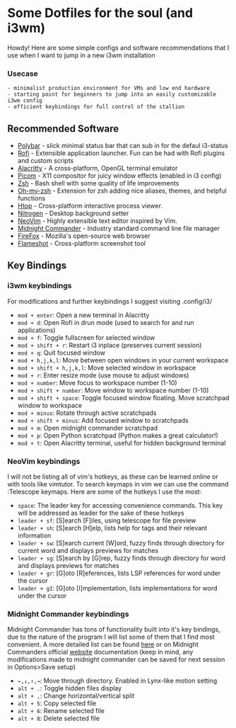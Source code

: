 # Some Dotfiles for the soul (and i3wm)
Howdy! Here are some simple configs and software recommendations that I use when I want to jump in a new i3wm installation

### Usecase 
	- minimalist production environment for VMs and low end hardware
	- starting point for beginners to jump into an easily customizable i3wm config
	- efficient keybindings for full control of the stallion


## Recommended Software

- [Polybar](https://github.com/polybar/polybar) - slick minimal status bar that can sub in for the defaul i3-status
- [Rofi](https://github.com/davatorium/rofi) - Extensible application launcher. Fun can be had with Rofi plugins and custom scripts
- [Alacritty](https://github.com/alacritty/alacritty) - A cross-platform, OpenGL terminal emulator
- [Picom](https://github.com/yshui/picom) - X11 compositor for juicy window effects (enabled in i3 config)
- [Zsh](https://www.zsh.org/) - Bash shell with some quality of life improvements
- [Oh-my-zsh](https://github.com/ohmyzsh/ohmyzsh/wiki) - Extension for zsh adding nice aliases, themes, and helpful functions
- [Htop](https://github.com/htop-dev/htop) - Cross-platform interactive process viewer. 
- [Nitrogen](https://wiki.archlinux.org/title/nitrogen) - Desktop background setter
- [NeoVim](https://github.com/neovim/neovim) - Highly extensible text editor inspired by Vim.
- [Midnight Commander](https://github.com/MidnightCommander/mc) - Industry standard command line file manager
- [FireFox](https://www.mozilla.org/en-US/firefox/) - Mozilla's open-source web browser
- [Flameshot](https://github.com/flameshot-org/flameshot) - Cross-platform screenshot tool


## Key Bindings

### i3wm keybindings
For modifications and further keybindings I suggest visiting .config/i3/ 

- `mod + enter`: Open a new terminal in Alacritty 
- `mod + d`: Open Rofi in drun mode (used to search for and run applications) 
- `mod + f`: Toggle fullscreen for selected window 
- `mod + shift + r`: Restart i3 inplace (preserves current session) 
- `mod + q`: Quit focused window 
- `mod + h,j,k,l`: Move between open windows in your current workspace 
- `mod + shift + h,j,k,l`: Move selected window in workspace 
- `mod + r`: Enter resize mode (use mouse to adjust windows) 
- `mod + number`: Move focus to workspace number (1-10) 
- `mod + shift + number`: Move window to workspace number (1-10) 
- `mod + shift + space`: Toggle focused window floating. Move scratchpad window to workspace 
- `mod + minus`: Rotate through active scratchpads 
- `mod + shift + minus`: Add focused window to scratchpads 
- `mod + m`: Open midnight commander scratchpad 
- `mod + p`: Open Python scratchpad (Python makes a great calculator!) 
- `mod + t`: Open Alacritty terminal, useful for hidden background terminal  


### NeoVim keybindings
I will not be listing all of vim's hotkeys, as these can be learned online or with tools like vimtutor. To search keymaps in vim we can use the command :Telescope keymaps. Here are some of the hotkeys I use the most: 

- `space`: The leader key for accessing convenience commands. This key will be addressed as leader for the sake of these hotkeys 
- `leader + sf`: [S]earch [F]iles, using telescope for file preview  
- `leader + sh`: [S]earch [H]elp, lists help for tags and their relevant information 
- `leader + sw`: [S]earch current [W]ord, fuzzy finds through directory for current word and displays previews for matches 
- `leader + sg`: [S]earch by [G]rep, fuzzy finds through directory for word and displays previews for matches 
- `leader + gr`: [G]oto [R]eferences, lists LSP references for word under the cursor 
- `leader + gI`: [G]oto [I]mplementation, lists implementations for word under the cursor 

### Midnight Commander keybindings
Midnight Commander has tons of functionality built into it's key bindings, due to the nature of the program I will list some of them that I find most convenient. A more detailed list can be found [here](https://cheatography.com/brechtm/cheat-sheets/midnight-commander/) or on Midnight Commanders official [website](https://midnight-commander.org/wiki/doc/filePanels/hotkeys) documentation (keep in mind, any modifications made to midnight commander can be saved for next session in Options>Save setup) 

- `←,↓,↑,→`: Move through directory. Enabled in Lynx-like motion setting 
- `alt + .`: Toggle hidden files display 
- `alt + ,`: Change horizontal/vertical split 
- `alt + 5`: Copy selected file 
- `alt + 6`: Rename selected file 
- `alt + 8`: Delete selected file
